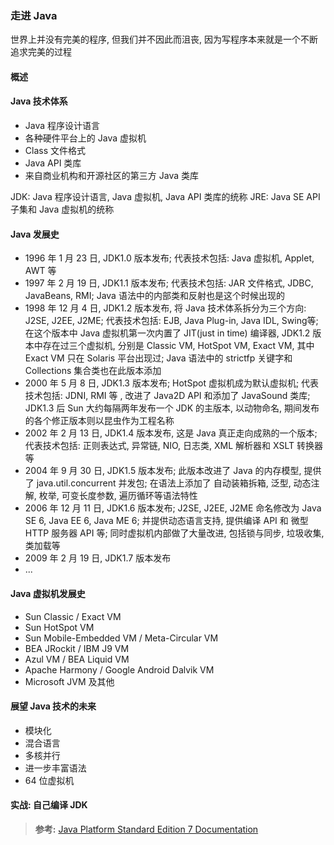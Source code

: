 ### 走进 Java
世界上并没有完美的程序, 但我们并不因此而沮丧, 因为写程序本来就是一个不断追求完美的过程

#### 概述

#### Java 技术体系
- Java 程序设计语言
- 各种硬件平台上的 Java 虚拟机
- Class 文件格式
- Java API 类库
- 来自商业机构和开源社区的第三方 Java 类库

JDK: Java 程序设计语言, Java 虚拟机, Java API 类库的统称
JRE: Java SE API 子集和 Java 虚拟机的统称

#### Java 发展史
- 1996 年 1 月 23 日, JDK1.0 版本发布; 代表技术包括: Java 虚拟机, Applet, AWT 等
- 1997 年 2 月 19 日, JDK1.1 版本发布; 代表技术包括: JAR 文件格式, JDBC, JavaBeans, RMI; Java 语法中的内部类和反射也是这个时候出现的
- 1998 年 12 月 4 日, JDK1.2 版本发布, 将 Java 技术体系拆分为三个方向: J2SE, J2EE, J2ME; 代表技术包括: EJB, Java Plug-in, Java IDL, Swing等; 在这个版本中 Java 虚拟机第一次内置了 JIT(just in time) 编译器, JDK1.2 版本中存在过三个虚拟机, 分别是 Classic VM, HotSpot VM, Exact VM, 其中 Exact VM 只在 Solaris 平台出现过; Java 语法中的 strictfp 关键字和 Collections 集合类也在此版本添加
- 2000 年 5 月 8 日, JDK1.3 版本发布; HotSpot 虚拟机成为默认虚拟机; 代表技术包括: JDNI, RMI 等
, 改进了 Java2D API 和添加了 JavaSound 类库; JDK1.3 后 Sun 大约每隔两年发布一个 JDK 的主版本, 以动物命名, 期间发布的各个修正版本则以昆虫作为工程名称
- 2002 年 2 月 13 日, JDK1.4 版本发布, 这是 Java 真正走向成熟的一个版本; 代表技术包括: 正则表达式, 异常链, NIO, 日志类, XML 解析器和 XSLT 转换器等
- 2004 年 9 月 30 日, JDK1.5 版本发布; 此版本改进了 Java 的内存模型, 提供了 java.util.concurrent 并发包; 在语法上添加了 自动装箱拆箱, 泛型, 动态注解, 枚举, 可变长度参数, 遍历循环等语法特性
- 2006 年 12 月 11 日, JDK1.6 版本发布; J2SE, J2EE, J2ME 命名修改为 Java SE 6, Java EE 6, Java ME 6; 并提供动态语言支持, 提供编译 API 和 微型 HTTP 服务器 API 等; 同时虚拟机内部做了大量改进, 包括锁与同步, 垃圾收集, 类加载等
- 2009 年 2 月 19 日, JDK1.7 版本发布
- ...

#### Java 虚拟机发展史
- Sun Classic / Exact VM
- Sun HotSpot VM
- Sun Mobile-Embedded VM / Meta-Circular VM
- BEA JRockit / IBM J9 VM
- Azul VM / BEA Liquid VM
- Apache Harmony / Google Android Dalvik VM
- Microsoft JVM 及其他

#### 展望 Java 技术的未来
- 模块化
- 混合语言
- 多核并行
- 进一步丰富语法
- 64 位虚拟机

#### 实战: 自己编译 JDK

>**参考:**
[Java Platform Standard Edition 7 Documentation](http://download.oracle.com/javase/7/docs)
